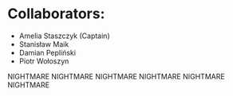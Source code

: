 # Collaborators:
- Amelia Staszczyk (Captain)
- Stanisław Maik
- Damian Pepliński
- Piotr Wołoszyn

NIGHTMARE NIGHTMARE NIGHTMARE NIGHTMARE NIGHTMARE NIGHTMARE
